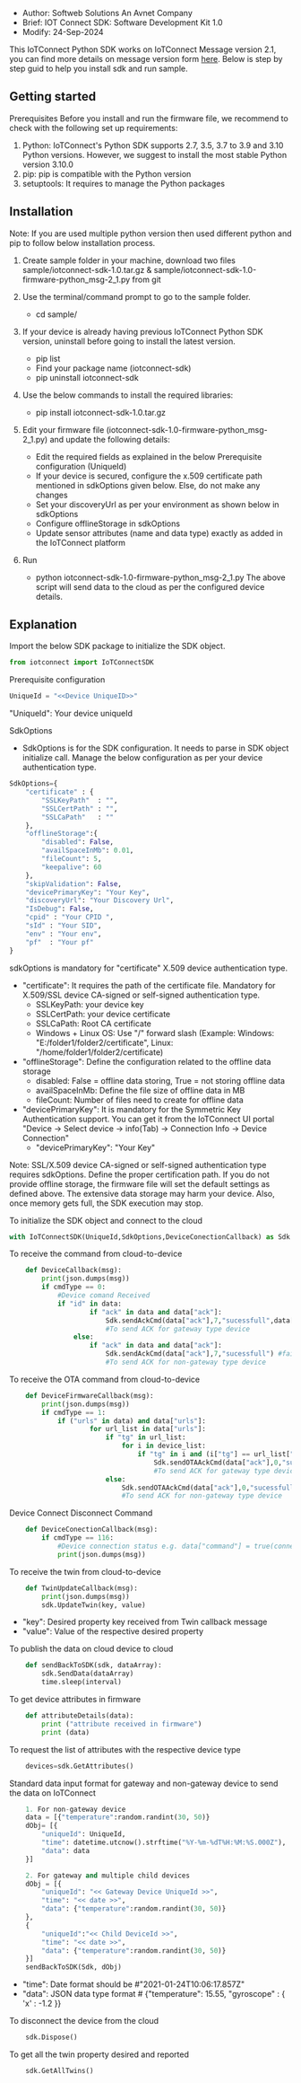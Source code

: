 - Author: Softweb Solutions An Avnet Company
- Brief: IOT Connect SDK: Software Development Kit 1.0
- Modify: 24-Sep-2024

This IoTConnect Python SDK works on IoTConnect Message version 2.1, you can find more details on message version form [here](https://docs.iotconnect.io/iotconnect/sdk/message-protocol/device-message-2-1/). Below is step by step guid to help you install sdk and run sample.

Getting started
------------

Prerequisites
Before you install and run the firmware file, we recommend to check with the following set up requirements:
1. Python: IoTConnect's Python SDK supports 2.7, 3.5, 3.7 to 3.9 and 3.10 Python versions. However, we suggest to install the most stable Python version 3.10.0
2. pip: pip is compatible with the Python version
3. setuptools: It requires to manage the Python packages

Installation
------------

Note: If you are used multiple python version then used different python and pip to follow below installation process.

1. Create sample folder in your machine, download two files sample/iotconnect-sdk-1.0.tar.gz & sample/iotconnect-sdk-1.0-firmware-python_msg-2_1.py from git

2. Use the terminal/command prompt to go to the sample folder.
	- cd sample/

3. If your device is already having previous IoTConnect Python SDK version, uninstall before going to install the latest version.
    - pip list 
    - Find your package name (iotconnect-sdk)
    - pip uninstall iotconnect-sdk
	
4. Use the below commands to install the required libraries:
    - pip install iotconnect-sdk-1.0.tar.gz

5. Edit your firmware file (iotconnect-sdk-1.0-firmware-python_msg-2_1.py) and update the following details:
	- Edit the required fields as explained in the below Prerequisite configuration (UniqueId)
	- If your device is secured, configure the x.509 certificate path mentioned in sdkOptions given below. Else, do not make any changes
	- Set your discoveryUrl as per your environment as shown below in sdkOptions
	- Configure offlineStorage in sdkOptions
	- Update sensor attributes (name and data type) exactly as added in the IoTConnect platform

6. Run
    - python iotconnect-sdk-1.0-firmware-python_msg-2_1.py
    The above script will send data to the cloud as per the configured device details.

Explanation
------------

Import the below SDK package to initialize the SDK object.
```python
from iotconnect import IoTConnectSDK
```

Prerequisite configuration
```python
UniqueId = "<<Device UniqueID>>"
```
"UniqueId": Your device uniqueId

SdkOptions
- SdkOptions is for the SDK configuration. It needs to parse in SDK object initialize call. Manage the below configuration as per your device authentication type.
```python
SdkOptions={
    "certificate" : { 
        "SSLKeyPath"  : "",
        "SSLCertPath" : "",
        "SSLCaPath"   : ""
    },
    "offlineStorage":{
        "disabled": False,
        "availSpaceInMb": 0.01,
        "fileCount": 5,
        "keepalive": 60
    },
    "skipValidation": False,
    "devicePrimaryKey": "Your Key",
    "discoveryUrl": "Your Discovery Url",
    "IsDebug": False,
    "cpid" : "Your CPID ",
    "sId" : "Your SID",
    "env" : "Your env",
    "pf"  : "Your pf"
}
```
sdkOptions is mandatory for "certificate" X.509 device authentication type.

- "certificate": It requires the path of the certificate file. Mandatory for X.509/SSL device CA-signed or self-signed authentication type.
    - SSLKeyPath: your device key
    - SSLCertPath: your device certificate
    - SSLCaPath: Root CA certificate
    - Windows + Linux OS: Use "/" forward slash (Example: Windows: "E:/folder1/folder2/certificate", Linux: "/home/folder1/folder2/certificate)
- "offlineStorage": Define the configuration related to the offline data storage 
    - disabled: False = offline data storing, True = not storing offline data 
    - availSpaceInMb: Define the file size of offline data in MB
    - fileCount: Number of files need to create for offline data
- "devicePrimaryKey": It is mandatory for the Symmetric Key Authentication support. You can get it from the IoTConnect UI portal "Device -> Select device -> info(Tab) -> Connection Info -> Device Connection"
    - "devicePrimaryKey": "Your Key"
	
Note: 
SSL/X.509 device CA-signed or self-signed authentication type requires sdkOptions. Define the proper certification path.
If you do not provide offline storage, the firmware file will set the default settings as defined above. 
The extensive data storage may harm your device. Also, once memory gets full, the SDK execution may stop.

To initialize the SDK object and connect to the cloud
```python
with IoTConnectSDK(UniqueId,SdkOptions,DeviceConectionCallback) as Sdk:
```

To receive the command from cloud-to-device 	
```python
	def DeviceCallback(msg):
		print(json.dumps(msg))
		if cmdType == 0:
			#Device comand Received 
			if "id" in data:
					if "ack" in data and data["ack"]:
						Sdk.sendAckCmd(data["ack"],7,"sucessfull",data["id"])  #fail=4,executed= 5,sucess=7,6=executedack 
						#To send ACK for gateway type device
				else:
					if "ack" in data and data["ack"]:
						Sdk.sendAckCmd(data["ack"],7,"sucessfull") #fail=4,executed= 5,sucess=7,6=executedack	
						#To send ACK for non-gateway type device
```

To receive the OTA command from cloud-to-device 
```python
	def DeviceFirmwareCallback(msg):
		print(json.dumps(msg))
		if cmdType == 1:
			if ("urls" in data) and data["urls"]:
					for url_list in data["urls"]:
						if "tg" in url_list:
							for i in device_list:
								if "tg" in i and (i["tg"] == url_list["tg"]):
									Sdk.sendOTAAckCmd(data["ack"],0,"sucessfull",i["id"]) #Success=0, Failed = 1, Executed/DownloadingInProgress=2, Executed/DownloadDone=3, Failed/DownloadFailed=4
									#To send ACK for gateway type device
						else:
							Sdk.sendOTAAckCmd(data["ack"],0,"sucessfull") #Success=0, Failed = 1, Executed/DownloadingInProgress=2, Executed/DownloadDone=3, Failed/DownloadFailed=4
							#To send ACK for non-gateway type device
```

Device Connect Disconnect Command
```python
	def DeviceConectionCallback(msg):  
		if cmdType == 116:
			#Device connection status e.g. data["command"] = true(connected) or false(disconnected)
			print(json.dumps(msg))
```

To receive the twin from cloud-to-device 
```python
	def TwinUpdateCallback(msg):
		print(json.dumps(msg))
		sdk.UpdateTwin(key, value)
```
- "key": Desired property key received from Twin callback message
- "value": Value of the respective desired property

To publish the data on cloud device to cloud
```python
	def sendBackToSDK(sdk, dataArray):
		sdk.SendData(dataArray)
		time.sleep(interval)
```

To get device attributes in firmware
```python
	def attributeDetails(data):
		print ("attribute received in firmware")
		print (data)
```

To request the list of attributes with the respective device type
```python
	devices=sdk.GetAttributes()
```

Standard data input format for gateway and non-gateway device to send the data on IoTConnect
```python
	1. For non-gateway device 
	data = [{"temperature":random.randint(30, 50)}
	dObj= [{
		"uniqueId": UniqueId,
		"time": datetime.utcnow().strftime("%Y-%m-%dT%H:%M:%S.000Z"),
		"data": data
	}]

	2. For gateway and multiple child devices 
	dObj = [{
		"uniqueId": "<< Gateway Device UniqueId >>",
		"time": "<< date >>",
		"data": {"temperature":random.randint(30, 50)}
	},
	{
		"uniqueId":"<< Child DeviceId >>", 
		"time": "<< date >>",
		"data": {"temperature":random.randint(30, 50)}
	}]
	sendBackToSDK(Sdk, dObj)
```
- "time": Date format should be #"2021-01-24T10:06:17.857Z" 
- "data": JSON data type format # {"temperature": 15.55, "gyroscope" : { 'x' : -1.2 }}


To disconnect the device from the cloud
```python
	sdk.Dispose()
```

To get all the twin property desired and reported
```python
	sdk.GetAllTwins()
```


